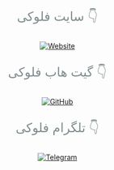 <!-- SITE Button with Text -->
<div style="margin-top: 25px; text-align: center;">
  <p style="color: #7f8c8d; font-size: 25px;">سایت فلوکی 👇</p>
  <a href="https://floki000.github.io/WEB/" target="_blank">
    <img src="https://img.shields.io/badge/Website-FLOKI-1A8FCA?style=for-the-badge&logo=firefox&logoColor=white" alt="Website" style="transition: transform 0.01s ease-in-out;" onmouseover="this.style.transform='scale(1.3)'" onmouseout="this.style.transform='scale(1.0)'">
  </a>
</div>

<!-- GitHub Button with Text -->
<div style="margin-top: 25px; text-align: center;">
  <p style="color: #7f8c8d; font-size: 25px;">گیت هاب فلوکی 👇</p>
  <a href="https://github.com/FLOKI000/FLOKI000/tree/main/FLOKI333" target="_blank">
    <img src="https://img.shields.io/badge/GitHub-FLOKI000-181717?style=for-the-badge&logo=github&logoColor=white" alt="GitHub" style="transition: transform 0.01s ease-in-out;" onmouseover="this.style.transform='scale(1.3)'" onmouseout="this.style.transform='scale(1.0)'">
  </a>
</div>

<!-- Telegram Button with Text -->
<div style="margin-top: 25px; text-align: center;">
  <p style="color: #7f8c8d; font-size: 25px;">تلگرام فلوکی 👇</p>
  <a href="https://t.me/FLOKI000" target="_blank">
    <img src="https://img.shields.io/badge/Telegram-FLOKI000-1A8FCA?style=for-the-badge&logo=telegram&logoColor=white" alt="Telegram" style="transition: transform 0.01s ease-in-out;" onmouseover="this.style.transform='scale(1.3)'" onmouseout="this.style.transform='scale(1.0)'">
  </a>
</div>

<footer style="margin-top: 50px; text-align: center; color: #7f8c8d;">

